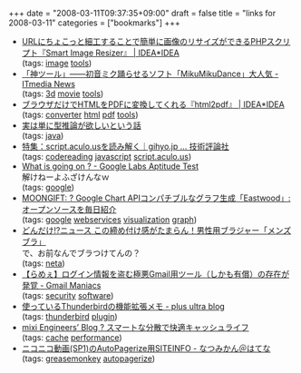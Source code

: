 +++
date = "2008-03-11T09:37:35+09:00"
draft = false
title = "links for 2008-03-11"
categories = ["bookmarks"]
+++

<ul class="delicious">
	<li>
		<div class="delicious-link"><a href="http://www.ideaxidea.com/archives/2008/03/urlphpsmart_image_resizer.html">URLにちょこっと細工することで簡単に画像のリサイズができるPHPスクリプト『Smart Image Resizer』 | IDEA*IDEA</a></div>
		<div class="delicious-tags">(tags: <a href="http://del.icio.us/nobu666/image">image</a> <a href="http://del.icio.us/nobu666/tools">tools</a>)</div>
	</li>
	<li>
		<div class="delicious-link"><a href="http://www.itmedia.co.jp/news/articles/0803/10/news020.html">「神ツール」――初音ミク踊らせるソフト「MikuMikuDance」大人気 - ITmedia News</a></div>
		<div class="delicious-tags">(tags: <a href="http://del.icio.us/nobu666/3d">3d</a> <a href="http://del.icio.us/nobu666/movie">movie</a> <a href="http://del.icio.us/nobu666/tools">tools</a>)</div>
	</li>
	<li>
		<div class="delicious-link"><a href="http://www.ideaxidea.com/archives/2008/03/htmlpdfhtml2pdf.html">ブラウザだけでHTMLをPDFに変換してくれる『html2pdf』 | IDEA*IDEA</a></div>
		<div class="delicious-tags">(tags: <a href="http://del.icio.us/nobu666/converter">converter</a> <a href="http://del.icio.us/nobu666/html">html</a> <a href="http://del.icio.us/nobu666/pdf">pdf</a> <a href="http://del.icio.us/nobu666/tools">tools</a>)</div>
	</li>
	<li>
		<div class="delicious-link"><a href="http://blogs.wankuma.com/nagise/archive/2008/03/07/126786.aspx">実は単に型推論が欲しいという話</a></div>
		<div class="delicious-tags">(tags: <a href="http://del.icio.us/nobu666/java">java</a>)</div>
	</li>
	<li>
		<div class="delicious-link"><a href="http://gihyo.jp/dev/feature/01/scriptaculous">特集：script.aculo.usを読み解く｜gihyo.jp … 技術評論社</a></div>
		<div class="delicious-tags">(tags: <a href="http://del.icio.us/nobu666/codereading">codereading</a> <a href="http://del.icio.us/nobu666/javascript">javascript</a> <a href="http://del.icio.us/nobu666/script.aculo.us">script.aculo.us</a>)</div>
	</li>
	<li>
		<div class="delicious-link"><a href="http://www.whatisgoingon.net/glat.html">What is going on ? - Google Labs Aptitude Test</a></div>
		<div class="delicious-extended">解けねーよふざけんなｗ</div>
		<div class="delicious-tags">(tags: <a href="http://del.icio.us/nobu666/google">google</a>)</div>
	</li>
	<li>
		<div class="delicious-link"><a href="http://www.moongift.jp/2008/03/eastwood/">MOONGIFT: ? Google Chart APIコンパチブルなグラフ生成「Eastwood」:オープンソースを毎日紹介</a></div>
		<div class="delicious-tags">(tags: <a href="http://del.icio.us/nobu666/google">google</a> <a href="http://del.icio.us/nobu666/webservices">webservices</a> <a href="http://del.icio.us/nobu666/visualization">visualization</a> <a href="http://del.icio.us/nobu666/graph">graph</a>)</div>
	</li>
	<li>
		<div class="delicious-link"><a href="http://jpgmaniax.blog69.fc2.com/blog-entry-930.html">どんだけ!?ニュース この締め付け感がたまらん！男性用ブラジャー「メンズブラ」</a></div>
		<div class="delicious-extended">で、お前なんでブラつけてんの？</div>
		<div class="delicious-tags">(tags: <a href="http://del.icio.us/nobu666/neta">neta</a>)</div>
	</li>
	<li>
		<div class="delicious-link"><a href="http://www.gmail-maniacs.net/2008/03/gmail-62.html">【らめぇ】ログイン情報を盗む極悪Gmail用ツール（しかも有償）の存在が発覚 - Gmail Maniacs</a></div>
		<div class="delicious-tags">(tags: <a href="http://del.icio.us/nobu666/security">security</a> <a href="http://del.icio.us/nobu666/software">software</a>)</div>
	</li>
	<li>
		<div class="delicious-link"><a href="http://ultra.boy.jp/?p=1178">使っているThunderbirdの機能拡張メモ - plus ultra blog</a></div>
		<div class="delicious-tags">(tags: <a href="http://del.icio.us/nobu666/thunderbird">thunderbird</a> <a href="http://del.icio.us/nobu666/plugin">plugin</a>)</div>
	</li>
	<li>
		<div class="delicious-link"><a href="http://alpha.mixi.co.jp/blog/?p=158">mixi Engineers’ Blog ? スマートな分散で快適キャッシュライフ</a></div>
		<div class="delicious-tags">(tags: <a href="http://del.icio.us/nobu666/cache">cache</a> <a href="http://del.icio.us/nobu666/performance">performance</a>)</div>
	</li>
	<li>
		<div class="delicious-link"><a href="http://d.hatena.ne.jp/acqua_alta/20080309/nico">ニコニコ動画(SP1)のAutoPagerize用SITEINFO - なつみかん＠はてな</a></div>
		<div class="delicious-tags">(tags: <a href="http://del.icio.us/nobu666/greasemonkey">greasemonkey</a> <a href="http://del.icio.us/nobu666/autopagerize">autopagerize</a>)</div>
	</li>
</ul>
